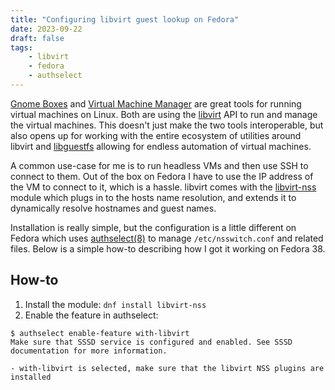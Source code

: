 ```yaml
---
title: "Configuring libvirt guest lookup on Fedora"
date: 2023-09-22
draft: false
tags:
    - libvirt
    - fedora
    - authselect
---
```


[Gnome Boxes](https://apps.gnome.org/Boxes/) and [Virtual Machine Manager](https://virt-manager.org) are great tools for running virtual machines on Linux.
Both are using the [libvirt](https://libvirt.org) API to run and manage the virtual machines.
This doesn't just make the two tools interoperable, but also opens up for working with the entire ecosystem of utilities around libvirt and [libguestfs](https://libguestfs.org) allowing for endless automation of virtual machines.

A common use-case for me is to run headless VMs and then use SSH to connect to them.
Out of the box on Fedora I have to use the IP address of the VM to connect to it, which is a hassle. 
libvirt comes with the [libvirt-nss](https://libvirt.org/nss.html) module which plugs in to the hosts name resolution, and extends it to dynamically resolve hostnames and guest names.

Installation is really simple, but the configuration is a little different on Fedora which uses [authselect(8)](https://github.com/authselect/authselect/blob/1a8e4ed55981c9d95cb073f72a31649fe60935c5/src/man/authselect.8.adoc) to manage `/etc/nsswitch.conf` and related files.
Below is a simple how-to describing how I got it working on Fedora 38.

## How-to

1. Install the module: 
`dnf install libvirt-nss`
2. Enable the feature in authselect:
```shell
$ authselect enable-feature with-libvirt
Make sure that SSSD service is configured and enabled. See SSSD documentation for more information.
 
- with-libvirt is selected, make sure that the libvirt NSS plugins are installed
```